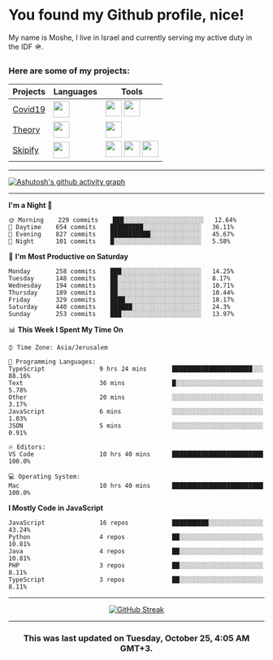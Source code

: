 <h1>You found my Github profile, nice!</h1>
<p>
    My name is Moshe, I live in Israel and currently serving my active duty in the IDF 🪖.
</p>

<h3>Here are some of my projects:</h3>

| Projects                                          | Languages                                                                                   | Tools                                                                                                                                                                                                                                                                       |
| ------------------------------------------------- | ------------------------------------------------------------------------------------------- | --------------------------------------------------------------------------------------------------------------------------------------------------------------------------------------------------------------------------------------------------------------------------- |
| [Covid19](https://github.com/jewishmoses/covid19) | <img height="32" width="32" src="https://unpkg.com/simple-icons@v6/icons/php.svg" />        | <img height="32" width="32" src="https://unpkg.com/simple-icons@v6/icons/laravel.svg" /> <img height="32" width="32" src="https://unpkg.com/simple-icons@v6/icons/livewire.svg" />                                                                                          |
| [Theory](https://github.com/jewishmoses/theory)   | <img height="32" width="32" src="https://unpkg.com/simple-icons@v6/icons/python.svg" />     | <img height="32" width="32" src="https://unpkg.com/simple-icons@v6/icons/django.svg" />                                                                                                                                                                                     |
| [Skipify](https://github.com/jewishmoses/skipify) | <img height="32" width="32" src="https://unpkg.com/simple-icons@v6/icons/javascript.svg" /> | <img height="32" width="32" src="https://unpkg.com/simple-icons@v6/icons/sqlite.svg" /> <img height="32" width="32" src="https://unpkg.com/simple-icons@v6/icons/sequelize.svg" /> <img height="32" width="32" src="https://unpkg.com/simple-icons@v6/icons/express.svg" /> |

<hr />

[![Ashutosh's github activity graph](https://activity-graph.herokuapp.com/graph?username=jewishmoses&theme=github&bg_color=fff&line=216e39&color=000&point=000)](https://github.com/jewishmoses/github-readme-activity-graph)

<hr />

<!--START_SECTION:waka-->
**I'm a Night 🦉** 

```text
🌞 Morning    229 commits    ███░░░░░░░░░░░░░░░░░░░░░░   12.64% 
🌆 Daytime    654 commits    █████████░░░░░░░░░░░░░░░░   36.11% 
🌃 Evening    827 commits    ███████████░░░░░░░░░░░░░░   45.67% 
🌙 Night      101 commits    █░░░░░░░░░░░░░░░░░░░░░░░░   5.58%

```
📅 **I'm Most Productive on Saturday** 

```text
Monday       258 commits    ███░░░░░░░░░░░░░░░░░░░░░░   14.25% 
Tuesday      148 commits    ██░░░░░░░░░░░░░░░░░░░░░░░   8.17% 
Wednesday    194 commits    ██░░░░░░░░░░░░░░░░░░░░░░░   10.71% 
Thursday     189 commits    ██░░░░░░░░░░░░░░░░░░░░░░░   10.44% 
Friday       329 commits    ████░░░░░░░░░░░░░░░░░░░░░   18.17% 
Saturday     440 commits    ██████░░░░░░░░░░░░░░░░░░░   24.3% 
Sunday       253 commits    ███░░░░░░░░░░░░░░░░░░░░░░   13.97%

```


📊 **This Week I Spent My Time On** 

```text
⌚︎ Time Zone: Asia/Jerusalem

💬 Programming Languages: 
TypeScript               9 hrs 24 mins       ██████████████████████░░░   88.16% 
Text                     36 mins             █░░░░░░░░░░░░░░░░░░░░░░░░   5.78% 
Other                    20 mins             ░░░░░░░░░░░░░░░░░░░░░░░░░   3.17% 
JavaScript               6 mins              ░░░░░░░░░░░░░░░░░░░░░░░░░   1.03% 
JSON                     5 mins              ░░░░░░░░░░░░░░░░░░░░░░░░░   0.91%

🔥 Editors: 
VS Code                  10 hrs 40 mins      █████████████████████████   100.0%

💻 Operating System: 
Mac                      10 hrs 40 mins      █████████████████████████   100.0%

```

**I Mostly Code in JavaScript** 

```text
JavaScript               16 repos            ██████████░░░░░░░░░░░░░░░   43.24% 
Python                   4 repos             ██░░░░░░░░░░░░░░░░░░░░░░░   10.81% 
Java                     4 repos             ██░░░░░░░░░░░░░░░░░░░░░░░   10.81% 
PHP                      3 repos             ██░░░░░░░░░░░░░░░░░░░░░░░   8.11% 
TypeScript               3 repos             ██░░░░░░░░░░░░░░░░░░░░░░░   8.11%

```



<!--END_SECTION:waka-->

<hr />

<div align="center">

[![GitHub Streak](https://github-readme-streak-stats.herokuapp.com?user=jewishmoses&date_format=M%20j%5B%2C%20Y%5D)](https://git.io/streak-stats)

</div>

<hr/>

<div align="center">
    <h3>This was last updated on Tuesday, October 25, 4:05 AM GMT+3.</h3>
</div>
